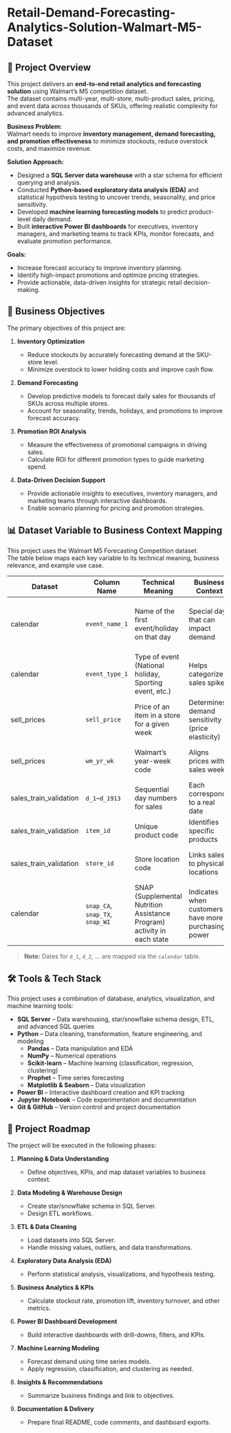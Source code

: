 # Retail-Demand-Forecasting-Analytics-Solution-Walmart-M5-Dataset

## 📌 Project Overview

This project delivers an **end-to-end retail analytics and forecasting solution** using Walmart’s M5 competition dataset.  
The dataset contains multi-year, multi-store, multi-product sales, pricing, and event data across thousands of SKUs, offering realistic complexity for advanced analytics.

**Business Problem:**  
Walmart needs to improve **inventory management, demand forecasting, and promotion effectiveness** to minimize stockouts, reduce overstock costs, and maximize revenue.

**Solution Approach:**  
- Designed a **SQL Server data warehouse** with a star schema for efficient querying and analysis.  
- Conducted **Python-based exploratory data analysis (EDA)** and statistical hypothesis testing to uncover trends, seasonality, and price sensitivity.  
- Developed **machine learning forecasting models** to predict product-level daily demand.  
- Built **interactive Power BI dashboards** for executives, inventory managers, and marketing teams to track KPIs, monitor forecasts, and evaluate promotion performance.

**Goals:**  
- Increase forecast accuracy to improve inventory planning.  
- Identify high-impact promotions and optimize pricing strategies.  
- Provide actionable, data-driven insights for strategic retail decision-making.

## 🎯 Business Objectives

The primary objectives of this project are:

1. **Inventory Optimization**  
   - Reduce stockouts by accurately forecasting demand at the SKU-store level.  
   - Minimize overstock to lower holding costs and improve cash flow.  

2. **Demand Forecasting**  
   - Develop predictive models to forecast daily sales for thousands of SKUs across multiple stores.  
   - Account for seasonality, trends, holidays, and promotions to improve forecast accuracy.  

3. **Promotion ROI Analysis**  
   - Measure the effectiveness of promotional campaigns in driving sales.  
   - Calculate ROI for different promotion types to guide marketing spend.  

4. **Data-Driven Decision Support**  
   - Provide actionable insights to executives, inventory managers, and marketing teams through interactive dashboards.  
   - Enable scenario planning for pricing and promotion strategies.

## 📊 Dataset Variable to Business Context Mapping

This project uses the Walmart M5 Forecasting Competition dataset.  
The table below maps each key variable to its technical meaning, business relevance, and example use case.

| Dataset | Column Name | Technical Meaning | Business Context | Example Use Case |
|---------|------------|-------------------|------------------|------------------|
| calendar | `event_name_1` | Name of the first event/holiday on that day | Special days that can impact demand | Plan promotions or stock increases before holidays |
| calendar | `event_type_1` | Type of event (National holiday, Sporting event, etc.) | Helps categorize sales spikes | Analyze impact of different event types |
| sell_prices | `sell_price` | Price of an item in a store for a given week | Determines demand sensitivity (price elasticity) | Check if lowering prices increases sales |
| sell_prices | `wm_yr_wk` | Walmart’s year-week code | Aligns prices with sales weeks | Merge weekly price data with sales data |
| sales_train_validation | `d_1`–`d_1913` | Sequential day numbers for sales | Each corresponds to a real date | Match with holidays, promotions, or seasons |
| sales_train_validation | `item_id` | Unique product code | Identifies specific products | Track sales performance by product |
| sales_train_validation | `store_id` | Store location code | Links sales to physical locations | Compare performance between stores |
| calendar | `snap_CA`, `snap_TX`, `snap_WI` | SNAP (Supplemental Nutrition Assistance Program) activity in each state | Indicates when customers have more purchasing power | Target promotions during SNAP days |

> **Note:** Dates for `d_1`, `d_2`, ... are mapped via the `calendar` table.

## 🛠 Tools & Tech Stack

This project uses a combination of database, analytics, visualization, and machine learning tools:

- **SQL Server** – Data warehousing, star/snowflake schema design, ETL, and advanced SQL queries
- **Python** – Data cleaning, transformation, feature engineering, and modeling
  - **Pandas** – Data manipulation and EDA
  - **NumPy** – Numerical operations
  - **Scikit-learn** – Machine learning (classification, regression, clustering)
  - **Prophet** – Time series forecasting
  - **Matplotlib & Seaborn** – Data visualization
- **Power BI** – Interactive dashboard creation and KPI tracking
- **Jupyter Notebook** – Code experimentation and documentation
- **Git & GitHub** – Version control and project documentation

## 📅 Project Roadmap

The project will be executed in the following phases:

1. **Planning & Data Understanding**  
   - Define objectives, KPIs, and map dataset variables to business context.  

2. **Data Modeling & Warehouse Design**  
   - Create star/snowflake schema in SQL Server.  
   - Design ETL workflows.  

3. **ETL & Data Cleaning**  
   - Load datasets into SQL Server.  
   - Handle missing values, outliers, and data transformations.  

4. **Exploratory Data Analysis (EDA)**  
   - Perform statistical analysis, visualizations, and hypothesis testing.  

5. **Business Analytics & KPIs**  
   - Calculate stockout rate, promotion lift, inventory turnover, and other metrics.  

6. **Power BI Dashboard Development**  
   - Build interactive dashboards with drill-downs, filters, and KPIs.  

7. **Machine Learning Modeling**  
   - Forecast demand using time series models.  
   - Apply regression, classification, and clustering as needed.  

8. **Insights & Recommendations**  
   - Summarize business findings and link to objectives.  

9. **Documentation & Delivery**  
   - Prepare final README, code comments, and dashboard exports.

